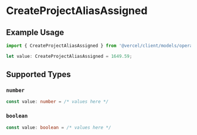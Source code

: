 # CreateProjectAliasAssigned

## Example Usage

```typescript
import { CreateProjectAliasAssigned } from '@vercel/client/models/operations';

let value: CreateProjectAliasAssigned = 1649.59;
```

## Supported Types

### `number`

```typescript
const value: number = /* values here */
```

### `boolean`

```typescript
const value: boolean = /* values here */
```
